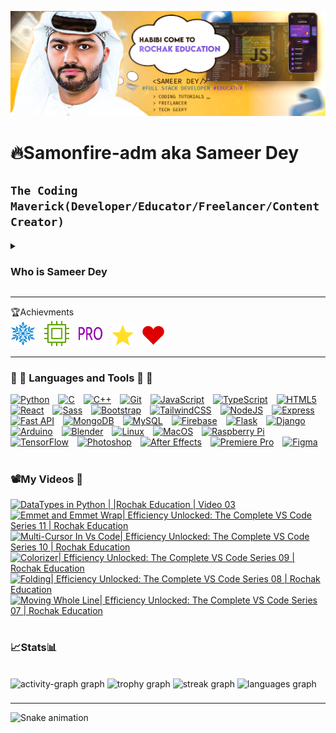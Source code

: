 ![](https://github.com/samonfire-adm/samonfire-adm/blob/main/Untitled-1.png)
# 🔥Samonfire-adm aka Sameer Dey

## **`The Coding Maverick(Developer/Educator/Freelancer/Content Creator)`**

<details style="display:inline">
<summary><h3>Who is Sameer Dey </h3></summary>
👋 Hello there! I'm Sameer Dey, a passionate educator who loves sharing knowledge both online and offline. With a background in teaching, I've had the privilege of guiding over 1000 students through various learning platforms and in-person sessions.

💻 As a seasoned full stack developer, I bring expertise in a range of programming languages, including Python, C, C++, and JavaScript. My journey in software development has equipped me with hands-on experience in building robust web applications and honing my skills across the entire stack.

🎓 Teaching is not just a profession for me; it's a calling. I find immense joy in simplifying complex concepts, fostering a love for learning, and empowering students to reach their full potential. Whether it's through structured courses, one-on-one mentoring, or engaging workshops, I strive to make learning an enjoyable and enriching experience.

🚀 Alongside teaching, I also delve into freelancing projects, leveraging my technical skills to solve real-world problems and contribute to exciting ventures. This side hustle allows me to stay updated with industry trends, collaborate with diverse teams, and continuously sharpen my expertise.

</details>

---

🏆Achievments
<br>
<a href='https://archiveprogram.github.com/'><img src='https://raw.githubusercontent.com/acervenky/animated-github-badges/master/assets/acbadge.gif' width='40' height='40'></a> <a href='https://docs.github.com/en/developers'><img src='https://raw.githubusercontent.com/acervenky/animated-github-badges/master/assets/devbadge.gif' width='40' height='40'></a> <a href='https://github.com/pricing'><img src='https://raw.githubusercontent.com/acervenky/animated-github-badges/master/assets/pro.gif' width='40' height='40'></a> <a href='https://stars.github.com/'><img src='https://raw.githubusercontent.com/acervenky/animated-github-badges/master/assets/starbadge.gif' width='35' height='35'></a> <a href='https://docs.github.com/en/github/supporting-the-open-source-community-with-github-sponsors'><img src='https://raw.githubusercontent.com/acervenky/animated-github-badges/master/assets/sponsorbadge.gif' width='35' height='35'></a> 

---

### 🦾 🧰 Languages and Tools 🔨 🧰

<p align="left">
<a style="padding-right:10px" href="https://www.python.org/" target="_blank" rel="noreferrer"><img src="https://raw.githubusercontent.com/danielcranney/readme-generator/main/public/icons/skills/python-colored.svg" width="36" height="36" alt="Python" /></a>
<a style="padding-right:10px" style="padding-right:10px" href="https://docs.microsoft.com/en-us/cpp/?view=msvc-170" target="_blank" rel="noreferrer"><img src="https://raw.githubusercontent.com/danielcranney/readme-generator/main/public/icons/skills/c-colored.svg" width="36" height="36" alt="C" /></a>
<a style="padding-right:10px" style="padding-right:10px" href="https://docs.microsoft.com/en-us/cpp/?view=msvc-170" target="_blank" rel="noreferrer"><img src="https://raw.githubusercontent.com/danielcranney/readme-generator/main/public/icons/skills/cplusplus-colored.svg" width="36" height="36" alt="C++" /></a>
<a style="padding-right:10px" href="https://git-scm.com/" target="_blank" rel="noreferrer"><img src="https://raw.githubusercontent.com/danielcranney/readme-generator/main/public/icons/skills/git-colored.svg" width="36" height="36" alt="Git" /></a>
<a style="padding-right:10px" href="https://developer.mozilla.org/en-US/docs/Web/JavaScript" target="_blank" rel="noreferrer"><img src="https://raw.githubusercontent.com/danielcranney/readme-generator/main/public/icons/skills/javascript-colored.svg" width="36" height="36" alt="JavaScript" /></a>
<a style="padding-right:10px" href="https://www.typescriptlang.org/" target="_blank" rel="noreferrer"><img src="https://raw.githubusercontent.com/danielcranney/readme-generator/main/public/icons/skills/typescript-colored.svg" width="36" height="36" alt="TypeScript" /></a>
<a style="padding-right:10px" href="https://developer.mozilla.org/en-US/docs/Glossary/HTML5" target="_blank" rel="noreferrer"><img src="https://raw.githubusercontent.com/danielcranney/readme-generator/main/public/icons/skills/html5-colored.svg" width="36" height="36" alt="HTML5" /></a>
<a style="padding-right:10px" href="https://reactjs.org/" target="_blank" rel="noreferrer"><img src="https://raw.githubusercontent.com/danielcranney/readme-generator/main/public/icons/skills/react-colored.svg" width="36" height="36" alt="React" /></a>
<a style="padding-right:10px" href="https://sass-lang.com/" target="_blank" rel="noreferrer"><img src="https://raw.githubusercontent.com/danielcranney/readme-generator/main/public/icons/skills/sass-colored.svg" width="36" height="36" alt="Sass" /></a>
<a style="padding-right:10px" href="https://getbootstrap.com/" target="_blank" rel="noreferrer"><img src="https://raw.githubusercontent.com/danielcranney/readme-generator/main/public/icons/skills/bootstrap-colored.svg" width="36" height="36" alt="Bootstrap" /></a>
<a style="padding-right:10px" href="https://tailwindcss.com/" target="_blank" rel="noreferrer"><img src="https://raw.githubusercontent.com/danielcranney/readme-generator/main/public/icons/skills/tailwindcss-colored.svg" width="36" height="36" alt="TailwindCSS" /></a>
<a style="padding-right:10px" href="https://nodejs.org/en/" target="_blank" rel="noreferrer"><img src="https://raw.githubusercontent.com/danielcranney/readme-generator/main/public/icons/skills/nodejs-colored.svg" width="36" height="36" alt="NodeJS" /></a>
<a style="padding-right:10px" href="https://expressjs.com/" target="_blank" rel="noreferrer"><img src="https://raw.githubusercontent.com/danielcranney/readme-generator/main/public/icons/skills/express-colored.svg" width="36" height="36" alt="Express" /></a>
<a style="padding-right:10px" href="https://fastapi.tiangolo.com/" target="_blank" rel="noreferrer"><img src="https://raw.githubusercontent.com/danielcranney/readme-generator/main/public/icons/skills/fastapi-colored.svg" width="36" height="36" alt="Fast API" /></a>
<a style="padding-right:10px" href="https://www.mongodb.com/" target="_blank" rel="noreferrer"><img src="https://raw.githubusercontent.com/danielcranney/readme-generator/main/public/icons/skills/mongodb-colored.svg" width="36" height="36" alt="MongoDB" /></a>
<a style="padding-right:10px" href="https://www.mysql.com/" target="_blank" rel="noreferrer"><img src="https://raw.githubusercontent.com/danielcranney/readme-generator/main/public/icons/skills/mysql-colored.svg" width="36" height="36" alt="MySQL" /></a>
<a style="padding-right:10px" href="https://firebase.google.com/" target="_blank" rel="noreferrer"><img src="https://raw.githubusercontent.com/danielcranney/readme-generator/main/public/icons/skills/firebase-colored.svg" width="36" height="36" alt="Firebase" /></a>
<a style="padding-right:10px" href="https://flask.palletsprojects.com/en/2.0.x/" target="_blank" rel="noreferrer"><img src="https://raw.githubusercontent.com/danielcranney/readme-generator/main/public/icons/skills/flask-colored.svg" width="36" height="36" alt="Flask" /></a>
<a style="padding-right:10px" href="https://www.djangoproject.com/" target="_blank" rel="noreferrer"><img src="https://raw.githubusercontent.com/danielcranney/readme-generator/main/public/icons/skills/django-colored.svg" width="36" height="36" alt="Django" /></a>
<a style="padding-right:10px" href="https://store.arduino.cc/?gclid=Cj0KCQjw2eilBhCCARIsAG0Pf8uueBifykWcsSS4LPESeGQfxGVKJYnzV7bz471XfknQJy_1VINVWM8aAkLtEALw_wcB" target="_blank" rel="noreferrer"><img src="https://raw.githubusercontent.com/danielcranney/readme-generator/main/public/icons/skills/arduino-colored.svg" width="36" height="36" alt="Arduino" /></a>
<a style="padding-right:10px" href="https://www.blender.org/" target="_blank" rel="noreferrer"><img src="https://raw.githubusercontent.com/danielcranney/readme-generator/main/public/icons/skills/blender-colored.svg" width="36" height="36" alt="Blender" /></a>
<a style="padding-right:10px" href="https://www.linux.org" target="_blank" rel="noreferrer"><img src="https://raw.githubusercontent.com/danielcranney/readme-generator/main/public/icons/skills/linux-colored.svg" width="36" height="36" alt="Linux" /></a>
<a style="padding-right:10px" href="https://apple.com" target="_blank" rel="noreferrer"><img src="https://raw.githubusercontent.com/danielcranney/readme-generator/main/public/icons/skills/macos-colored.svg" width="36" height="36" alt="MacOS" /></a>
<a style="padding-right:10px" href="https://www.raspberrypi.org/" target="_blank" rel="noreferrer"><img src="https://raw.githubusercontent.com/danielcranney/readme-generator/main/public/icons/skills/raspberrypi-colored.svg" width="36" height="36" alt="Raspberry Pi" /></a>
<a style="padding-right:10px" href="https://www.tensorflow.org/" target="_blank" rel="noreferrer"><img src="https://raw.githubusercontent.com/danielcranney/readme-generator/main/public/icons/skills/tensorflow-colored.svg" width="36" height="36" alt="TensorFlow" /></a>
<a style="padding-right:10px" href="https://www.adobe.com/uk/products/photoshop.html" target="_blank" rel="noreferrer"><img src="https://raw.githubusercontent.com/danielcranney/readme-generator/main/public/icons/skills/photoshop-colored.svg" width="36" height="36" alt="Photoshop" /></a>
<a style="padding-right:10px" href="https://www.adobe.com/uk/products/aftereffects.html" target="_blank" rel="noreferrer"><img src="https://raw.githubusercontent.com/danielcranney/readme-generator/main/public/icons/skills/aftereffects-colored.svg" width="36" height="36" alt="After Effects" /></a>
<a style="padding-right:10px" href="https://www.adobe.com/uk/products/premiere.html" target="_blank" rel="noreferrer"><img src="https://raw.githubusercontent.com/danielcranney/readme-generator/main/public/icons/skills/premierepro-colored.svg" width="36" height="36" alt="Premiere Pro" /></a>
<a style="padding-right:10px" href="https://www.figma.com/" target="_blank" rel="noreferrer"><img src="https://raw.githubusercontent.com/danielcranney/readme-generator/main/public/icons/skills/figma-colored.svg" width="36" height="36" alt="Figma" /></a>
</p>

#

### 📽️My Videos 🎥
<!-- BEGIN YOUTUBE-CARDS -->
[![DataTypes in Python  | |Rochak Education | Video 03](https://ytcards.demolab.com/?id=z0VrZP1LqW0&title=DataTypes+in+Python++%7C+%7CRochak+Education+%7C+Video+03&lang=en&timestamp=1709325510&background_color=%230d1117&title_color=%23ffffff&stats_color=%23dedede&max_title_lines=1&width=250&border_radius=5 "DataTypes in Python  | |Rochak Education | Video 03")](https://www.youtube.com/watch?v=z0VrZP1LqW0)
[![Emmet and Emmet Wrap| Efficiency Unlocked: The Complete VS Code Series 11 | Rochak Education](https://ytcards.demolab.com/?id=LtAd5z6NicA&title=Emmet+and+Emmet+Wrap%7C+Efficiency+Unlocked%3A+The+Complete+VS+Code+Series+11+%7C+Rochak+Education&lang=en&timestamp=1708915500&background_color=%230d1117&title_color=%23ffffff&stats_color=%23dedede&max_title_lines=1&width=250&border_radius=5 "Emmet and Emmet Wrap| Efficiency Unlocked: The Complete VS Code Series 11 | Rochak Education")](https://www.youtube.com/watch?v=LtAd5z6NicA)
[![Multi-Cursor In Vs Code| Efficiency Unlocked: The Complete VS Code Series 10 | Rochak Education](https://ytcards.demolab.com/?id=lhGb2vKnWco&title=Multi-Cursor+In+Vs+Code%7C+Efficiency+Unlocked%3A+The+Complete+VS+Code+Series+10+%7C+Rochak+Education&lang=en&timestamp=1708861511&background_color=%230d1117&title_color=%23ffffff&stats_color=%23dedede&max_title_lines=1&width=250&border_radius=5 "Multi-Cursor In Vs Code| Efficiency Unlocked: The Complete VS Code Series 10 | Rochak Education")](https://www.youtube.com/watch?v=lhGb2vKnWco)
[![Colorizer| Efficiency Unlocked: The Complete VS Code Series 09 | Rochak Education](https://ytcards.demolab.com/?id=elEgu3erfhk&title=Colorizer%7C+Efficiency+Unlocked%3A+The+Complete+VS+Code+Series+09+%7C+Rochak+Education&lang=en&timestamp=1708830011&background_color=%230d1117&title_color=%23ffffff&stats_color=%23dedede&max_title_lines=1&width=250&border_radius=5 "Colorizer| Efficiency Unlocked: The Complete VS Code Series 09 | Rochak Education")](https://www.youtube.com/watch?v=elEgu3erfhk)
[![Folding| Efficiency Unlocked: The Complete VS Code Series 08 | Rochak Education](https://ytcards.demolab.com/?id=w74r3LesunY&title=Folding%7C+Efficiency+Unlocked%3A+The+Complete+VS+Code+Series+08+%7C+Rochak+Education&lang=en&timestamp=1708776911&background_color=%230d1117&title_color=%23ffffff&stats_color=%23dedede&max_title_lines=1&width=250&border_radius=5 "Folding| Efficiency Unlocked: The Complete VS Code Series 08 | Rochak Education")](https://www.youtube.com/watch?v=w74r3LesunY)
[![Moving Whole Line| Efficiency Unlocked: The Complete VS Code Series 07 | Rochak Education](https://ytcards.demolab.com/?id=cxAA1YKp7fw&title=Moving+Whole+Line%7C+Efficiency+Unlocked%3A+The+Complete+VS+Code+Series+07+%7C+Rochak+Education&lang=en&timestamp=1708742710&background_color=%230d1117&title_color=%23ffffff&stats_color=%23dedede&max_title_lines=1&width=250&border_radius=5 "Moving Whole Line| Efficiency Unlocked: The Complete VS Code Series 07 | Rochak Education")](https://www.youtube.com/watch?v=cxAA1YKp7fw)
<!-- END YOUTUBE-CARDS -->

#
### 📈Stats📊
<br clear="both">

<div align="left">
  <img src="https://github-readme-activity-graph.vercel.app/graph?username=samonfire-adm&radius=16&theme=react&area=true&order=5" height="300"  alt="activity-graph graph"  />
  <img src="https://github-profile-trophy.vercel.app?username=samonfire-adm&theme=dracula&column=-1&row=1&margin-w=8&margin-h=8&no-bg=false&no-frame=false&order=4" height="150" alt="trophy graph"  />
  
  <img src="https://streak-stats.demolab.com?user=samonfire-adm&locale=en&mode=daily&theme=dracula&hide_border=false&border_radius=5&order=3" height="150" alt="streak graph"  />
  <img src="https://github-readme-stats.vercel.app/api/top-langs?username=samonfire-adm&locale=en&hide_title=false&layout=compact&card_width=220&langs_count=5&theme=dracula&hide_border=false&order=2" height="150" alt="languages graph"  />
</div>

###

---
<img src="https://raw.githubusercontent.com/samonfire-adm/samonfire-adm/output/snake.svg" alt="Snake animation" />


###
